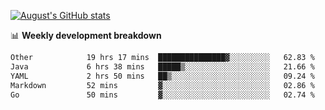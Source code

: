 
[![August's GitHub stats](https://github-readme-stats.vercel.app/api?username=zou-weidong&show_icons=true&theme=radical)](https://github.com/zou-weidong)


📊 **Weekly development breakdown**
<!--START_SECTION:waka-->

```txt
Other            19 hrs 17 mins  ███████████████▓░░░░░░░░░   62.83 %
Java             6 hrs 38 mins   █████▒░░░░░░░░░░░░░░░░░░░   21.66 %
YAML             2 hrs 50 mins   ██▒░░░░░░░░░░░░░░░░░░░░░░   09.24 %
Markdown         52 mins         ▓░░░░░░░░░░░░░░░░░░░░░░░░   02.86 %
Go               50 mins         ▓░░░░░░░░░░░░░░░░░░░░░░░░   02.74 %
```

<!--END_SECTION:waka-->
